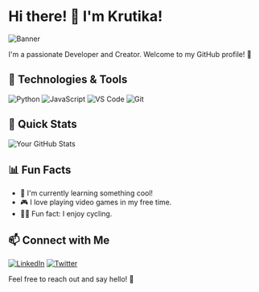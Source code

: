 
# Hi there! 👋 I'm Krutika!

![Banner](https://placekitten.com/1920/300) <!-- Replace with your banner image URL -->

I'm a passionate Developer and Creator. Welcome to my GitHub profile! 🚀

## 🔧 Technologies & Tools

![Python](https://img.shields.io/badge/Python-3776AB?style=for-the-badge&logo=python&logoColor=white)
![JavaScript](https://img.shields.io/badge/JavaScript-F7DF1E?style=for-the-badge&logo=javascript&logoColor=black)
![VS Code](https://img.shields.io/badge/VS_Code-007ACC?style=for-the-badge&logo=visual-studio-code&logoColor=white)
![Git](https://img.shields.io/badge/Git-F05032?style=for-the-badge&logo=git&logoColor=white)

## 🚀 Quick Stats

![Your GitHub Stats](https://github-readme-stats.vercel.app/api?username=yourusername&show_icons=true&count_private=true&hide=issues&theme=dark)

## 📊 Fun Facts

- 🌱 I'm currently learning something cool!
- 🎮 I love playing video games in my free time.
- 🚴‍♀️ Fun fact: I enjoy cycling.

## 📫 Connect with Me

[![LinkedIn](https://img.shields.io/badge/LinkedIn-0077B5?style=for-the-badge&logo=linkedin&logoColor=white)](https://www.linkedin.com/in/yourusername/)
[![Twitter](https://img.shields.io/badge/Twitter-1DA1F2?style=for-the-badge&logo=twitter&logoColor=white)](https://twitter.com/yourusername)

Feel free to reach out and say hello! 👋

<!--
**itskrutz/itskrutz** is a ✨ _special_ ✨ repository because its `README.md` (this file) appears on your GitHub profile.

Here are some ideas to get you started:

- 🔭 I’m currently working on ...
- 🌱 I’m currently learning ...
- 👯 I’m looking to collaborate on ...
- 🤔 I’m looking for help with ...
- 💬 Ask me about ...
- 📫 How to reach me: ...
- 😄 Pronouns: ...
- ⚡ Fun fact: ...
-->
